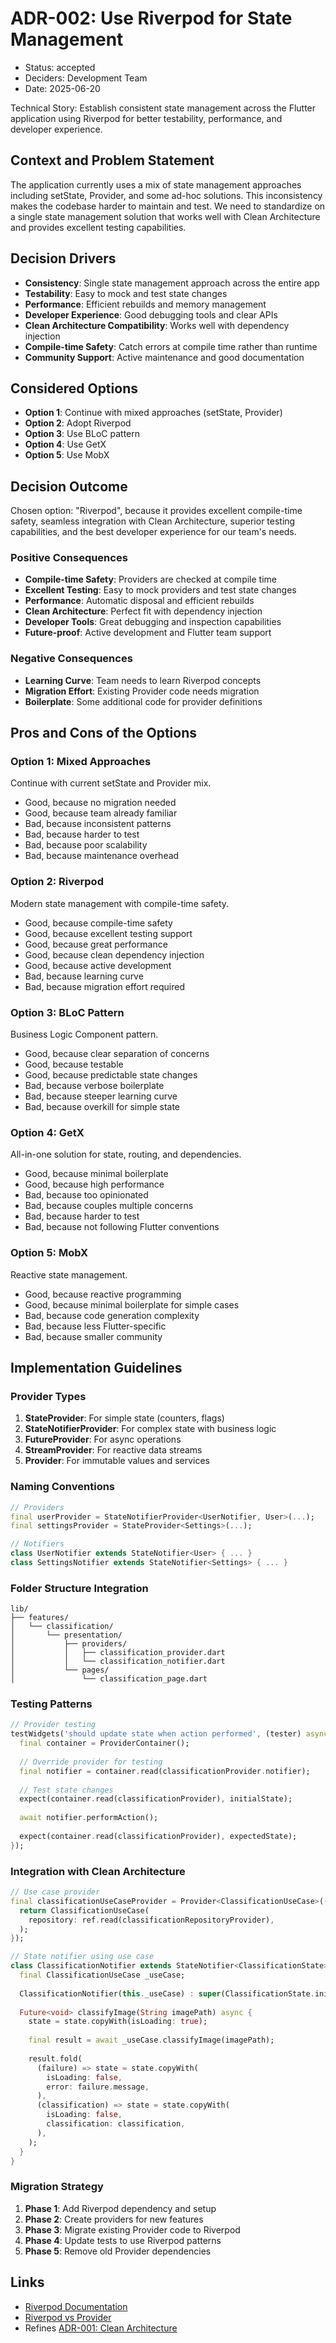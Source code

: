 # ADR-002: Use Riverpod for State Management

* Status: accepted
* Deciders: Development Team
* Date: 2025-06-20

Technical Story: Establish consistent state management across the Flutter application using Riverpod for better testability, performance, and developer experience.

## Context and Problem Statement

The application currently uses a mix of state management approaches including setState, Provider, and some ad-hoc solutions. This inconsistency makes the codebase harder to maintain and test. We need to standardize on a single state management solution that works well with Clean Architecture and provides excellent testing capabilities.

## Decision Drivers

* **Consistency**: Single state management approach across the entire app
* **Testability**: Easy to mock and test state changes
* **Performance**: Efficient rebuilds and memory management
* **Developer Experience**: Good debugging tools and clear APIs
* **Clean Architecture Compatibility**: Works well with dependency injection
* **Compile-time Safety**: Catch errors at compile time rather than runtime
* **Community Support**: Active maintenance and good documentation

## Considered Options

* **Option 1**: Continue with mixed approaches (setState, Provider)
* **Option 2**: Adopt Riverpod
* **Option 3**: Use BLoC pattern
* **Option 4**: Use GetX
* **Option 5**: Use MobX

## Decision Outcome

Chosen option: "Riverpod", because it provides excellent compile-time safety, seamless integration with Clean Architecture, superior testing capabilities, and the best developer experience for our team's needs.

### Positive Consequences

* **Compile-time Safety**: Providers are checked at compile time
* **Excellent Testing**: Easy to mock providers and test state changes
* **Performance**: Automatic disposal and efficient rebuilds
* **Clean Architecture**: Perfect fit with dependency injection
* **Developer Tools**: Great debugging and inspection capabilities
* **Future-proof**: Active development and Flutter team support

### Negative Consequences

* **Learning Curve**: Team needs to learn Riverpod concepts
* **Migration Effort**: Existing Provider code needs migration
* **Boilerplate**: Some additional code for provider definitions

## Pros and Cons of the Options

### Option 1: Mixed Approaches

Continue with current setState and Provider mix.

* Good, because no migration needed
* Good, because team already familiar
* Bad, because inconsistent patterns
* Bad, because harder to test
* Bad, because poor scalability
* Bad, because maintenance overhead

### Option 2: Riverpod

Modern state management with compile-time safety.

* Good, because compile-time safety
* Good, because excellent testing support
* Good, because great performance
* Good, because clean dependency injection
* Good, because active development
* Bad, because learning curve
* Bad, because migration effort required

### Option 3: BLoC Pattern

Business Logic Component pattern.

* Good, because clear separation of concerns
* Good, because testable
* Good, because predictable state changes
* Bad, because verbose boilerplate
* Bad, because steeper learning curve
* Bad, because overkill for simple state

### Option 4: GetX

All-in-one solution for state, routing, and dependencies.

* Good, because minimal boilerplate
* Good, because high performance
* Bad, because too opinionated
* Bad, because couples multiple concerns
* Bad, because harder to test
* Bad, because not following Flutter conventions

### Option 5: MobX

Reactive state management.

* Good, because reactive programming
* Good, because minimal boilerplate for simple cases
* Bad, because code generation complexity
* Bad, because less Flutter-specific
* Bad, because smaller community

## Implementation Guidelines

### Provider Types

1. **StateProvider**: For simple state (counters, flags)
2. **StateNotifierProvider**: For complex state with business logic
3. **FutureProvider**: For async operations
4. **StreamProvider**: For reactive data streams
5. **Provider**: For immutable values and services

### Naming Conventions

```dart
// Providers
final userProvider = StateNotifierProvider<UserNotifier, User>(...);
final settingsProvider = StateProvider<Settings>(...);

// Notifiers
class UserNotifier extends StateNotifier<User> { ... }
class SettingsNotifier extends StateNotifier<Settings> { ... }
```

### Folder Structure Integration

```
lib/
├── features/
│   └── classification/
│       └── presentation/
│           ├── providers/
│           │   ├── classification_provider.dart
│           │   └── classification_notifier.dart
│           └── pages/
│               └── classification_page.dart
```

### Testing Patterns

```dart
// Provider testing
testWidgets('should update state when action performed', (tester) async {
  final container = ProviderContainer();
  
  // Override provider for testing
  final notifier = container.read(classificationProvider.notifier);
  
  // Test state changes
  expect(container.read(classificationProvider), initialState);
  
  await notifier.performAction();
  
  expect(container.read(classificationProvider), expectedState);
});
```

### Integration with Clean Architecture

```dart
// Use case provider
final classificationUseCaseProvider = Provider<ClassificationUseCase>((ref) {
  return ClassificationUseCase(
    repository: ref.read(classificationRepositoryProvider),
  );
});

// State notifier using use case
class ClassificationNotifier extends StateNotifier<ClassificationState> {
  final ClassificationUseCase _useCase;
  
  ClassificationNotifier(this._useCase) : super(ClassificationState.initial());
  
  Future<void> classifyImage(String imagePath) async {
    state = state.copyWith(isLoading: true);
    
    final result = await _useCase.classifyImage(imagePath);
    
    result.fold(
      (failure) => state = state.copyWith(
        isLoading: false,
        error: failure.message,
      ),
      (classification) => state = state.copyWith(
        isLoading: false,
        classification: classification,
      ),
    );
  }
}
```

### Migration Strategy

1. **Phase 1**: Add Riverpod dependency and setup
2. **Phase 2**: Create providers for new features
3. **Phase 3**: Migrate existing Provider code to Riverpod
4. **Phase 4**: Update tests to use Riverpod patterns
5. **Phase 5**: Remove old Provider dependencies

## Links

* [Riverpod Documentation](https://riverpod.dev/)
* [Riverpod vs Provider](https://riverpod.dev/docs/from_provider/motivation)
* Refines [ADR-001: Clean Architecture](ADR-001-clean-architecture.md) 
